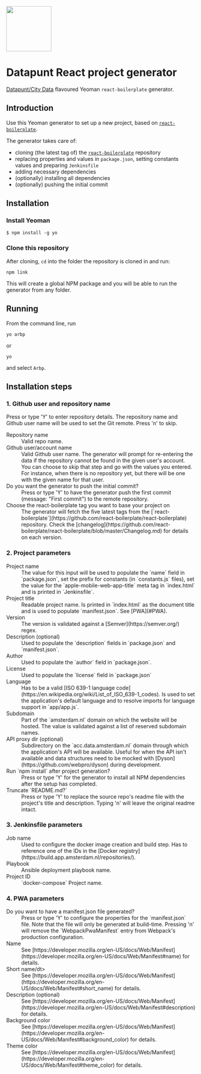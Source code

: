 <img src="https://avatars3.githubusercontent.com/u/14022058?s=200&amp;v=4" height="120" alt="" />

# Datapunt React project generator

[Datapunt/City Data](https://www.amsterdam.nl/bestuur-organisatie/organisatie/dienstverlening/basisinformatie/basisinformatie/overbasisinformatie/distributie/city-data/) flavoured Yeoman `react-boilerplate` generator.

## Introduction

Use this Yeoman generator to set up a new project, based on [`react-boilerplate`](https://github.com/react-boilerplate/react-boilerplate).

The generator takes care of:
- cloning (the latest tag of) the [`react-boilerplate`](https://github.com/react-boilerplate/react-boilerplate) repository
- replacing properties and values in `package.json`, setting constants values and preparing `Jenkinsfile`
- adding necessary dependencies
- (optionally) installing all dependencies
- (optionally) pushing the initial commit

## Installation

### Install Yeoman

```
$ npm install -g yo
```

### Clone this repository

After cloning, `cd` into the folder the repository is cloned in and run:

```
npm link
```

This will create a global NPM package and you will be able to run the generator from any folder.

## Running

From the command line, run

```
yo arbp
```

or

```
yo
```

and select `Arbp`.

## Installation steps

### 1. Github user and repository name

Press <Enter> or type 'Y' to enter repository details. The repository name and Github user name will be used to set the Git remote.
Press 'n' to skip.

<dl>
  <dt>Repository name</dt>
  <dd>Valid repo name.</dd>

  <dt>Github user/account name</dt>
  <dd>
    Valid Github user name. The generator will prompt for re-entering the data if the repository cannot be found in the given user's account. You can choose to skip that step and go with the values you entered. For instance, when there is no repository yet, but there will be one with the given name for that user.
  </dd>

  <dt>Do you want the generator to push the initial commit?</dt>
  <dd>Press <Enter> or type 'Y' to have the generator push the first commit (message: "First commit") to the remote repository.</dd>

  <dt>Choose the react-boilerplate tag you want to base your project on</dt>
  <dd>The generator will fetch the five latest tags from the [`react-boilerplate`](https://github.com/react-boilerplate/react-boilerplate) repository. Check the [changelog](https://github.com/react-boilerplate/react-boilerplate/blob/master/Changelog.md) for details on each version.</dd>
</dl>

### 2. Project parameters

<dl>
  <dt>Project name</dt>
  <dd>The value for this input will be used to populate the `name` field in `package.json`, set the prefix for constants (in `constants.js` files), set the value for the `apple-mobile-web-app-title` meta tag in `index.html` and is printed in `Jenkinsfile`.</dd>

  <dt>Project title</dt>
  <dd>Readable project name. Is printed in `index.html` as the document title and is used to populate `manifest.json`. See [PWA](#PWA).</dd>

  <dt>Version</dt>
  <dd>The version is validated against a [Semver](https://semver.org/) regex.</dd>

  <dt>Description (optional)</dt>
  <dd>Used to populate the `description` fields in `package.json` and `manifest.json`.</dd>

  <dt>Author</dt>
  <dd>Used to populate the `author` field in `package.json`.</dd>

  <dt>License</dt>
  <dd>Used to populate the `license` field in `package.json`</dd>

  <dt>Language</dt>
  <dd>Has to be a valid [ISO 639-1 language code](https://en.wikipedia.org/wiki/List_of_ISO_639-1_codes). Is used to set the application's default language and to resolve imports for language support in `app/app.js`.</dd>

  <dt>Subdomain</dt>
  <dd>Part of the `amsterdam.nl` domain on which the website will be hosted. The value is validated against a list of reserved subdomain names.</dd>

  <dt>API proxy dir (optional)</dt>
  <dd>Subdirectory on the `acc.data.amsterdam.nl` domain through which the application's API will be available. Useful for when the API isn't available and data structures need to be mocked with [Dyson](https://github.com/webpro/dyson) during development.</dd>

  <dt>Run `npm install` after project generation?</dt>
  <dd>Press <Enter> or type 'Y' for the generator to install all NPM dependencies after the setup has completed.</dd>

  <dt>Truncate `README.md?`</dt>
  <dd>Press <Enter> or type 'Y' to replace the source repo's readme file with the project's title and description. Typing 'n' will leave the original readme intact.</dd>
</dl>

### 3. Jenkinsfile parameters

<dl>
  <dt>Job name</dt>
  <dd>Used to configure the docker image creation and build step. Has to reference one of the IDs in the [Docker registry](https://build.app.amsterdam.nl/repositories/).</dd>

  <dt>Playbook</dt>
  <dd>Ansible deployment playbook name.</dd>

  <dt>Project ID</dt>
  <dd>`docker-compose` Project name.</dd>
</dl>

### 4. PWA parameters

<dl>
  <dt>Do you want to have a manifest.json file generated?</dt>
  <dd>Press <Enter> or type 'Y' to configure the properties for the `manifest.json` file. Note that the file will only be generated at build-time.
  Pressing 'n' will remove the `WebpackPwaManifest` entry from Webpack's production configuration.</dd>

  <dt>Name</dt>
  <dd>See [https://developer.mozilla.org/en-US/docs/Web/Manifest](https://developer.mozilla.org/en-US/docs/Web/Manifest#name) for details.</dd>

  <dt>Short name/dt>
  <dd>See [https://developer.mozilla.org/en-US/docs/Web/Manifest](https://developer.mozilla.org/en-US/docs/Web/Manifest#short_name) for details.</dd>

  <dt>Description (optional)</dt>
  <dd>See [https://developer.mozilla.org/en-US/docs/Web/Manifest](https://developer.mozilla.org/en-US/docs/Web/Manifest#description) for details.</dd>

  <dt>Background color</dt>
  <dd>See [https://developer.mozilla.org/en-US/docs/Web/Manifest](https://developer.mozilla.org/en-US/docs/Web/Manifest#background_color) for details.</dd>

  <dt>Theme color</dt>
  <dd>See [https://developer.mozilla.org/en-US/docs/Web/Manifest](https://developer.mozilla.org/en-US/docs/Web/Manifest#theme_color) for details.</dd>
</dl>
